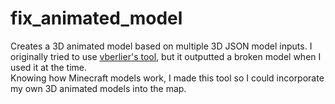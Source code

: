 # fix_animated_model
Creates a 3D animated model based on multiple 3D JSON model inputs.  I originally tried to use [vberlier's tool](https://vberlier.github.io/animated-models/), but it outputted a broken model when I used it at the time.  
Knowing how Minecraft models work, I made this tool so I could incorporate my own 3D animated models into the map.
